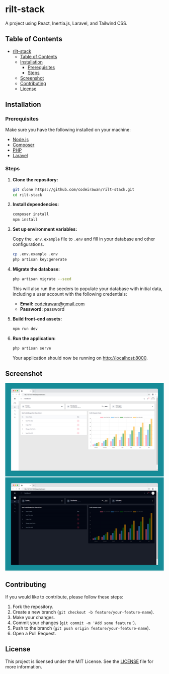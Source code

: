 # rilt-stack

A project using React, Inertia.js, Laravel, and Tailwind CSS.

## Table of Contents

- [rilt-stack](#rilt-stack)
  - [Table of Contents](#table-of-contents)
  - [Installation](#installation)
    - [Prerequisites](#prerequisites)
    - [Steps](#steps)
  - [Screenshot](#screenshot)
  - [Contributing](#contributing)
  - [License](#license)

## Installation

### Prerequisites

Make sure you have the following installed on your machine:

- [Node.js](https://nodejs.org/)
- [Composer](https://getcomposer.org/)
- [PHP](https://www.php.net/)
- [Laravel](https://laravel.com/docs/installation)

### Steps

1. **Clone the repository:**

   ```sh
   git clone https://github.com/codeirawan/rilt-stack.git
   cd rilt-stack
   ```
2. **Install dependencies:**

   ```sh
   composer install
   npm install
   ```
3. **Set up environment variables:**

   Copy the `.env.example` file to `.env` and fill in your database and other configurations.

   ```sh
   cp .env.example .env
   php artisan key:generate
   ```
4. **Migrate the database:**

   ```sh
   php artisan migrate --seed
   ```

   This will also run the seeders to populate your database with initial data, including a user account with the following credentials:

   - **Email:** codeirawan@gmail.com
   - **Password:** password
5. **Build front-end assets:**

   ```sh
   npm run dev
   ```
6. **Run the application:**

   ```sh
   php artisan serve
   ```

   Your application should now be running on [http://localhost:8000](http://localhost:8000).

## Screenshot

![1721010556107](image/README/1721010556107.png)
![1721010724972](image/README/1721010724972.png)

## Contributing

If you would like to contribute, please follow these steps:

1. Fork the repository.
2. Create a new branch (`git checkout -b feature/your-feature-name`).
3. Make your changes.
4. Commit your changes (`git commit -m 'Add some feature'`).
5. Push to the branch (`git push origin feature/your-feature-name`).
6. Open a Pull Request.

## License

This project is licensed under the MIT License. See the [LICENSE](LICENSE) file for more information.

```

```
